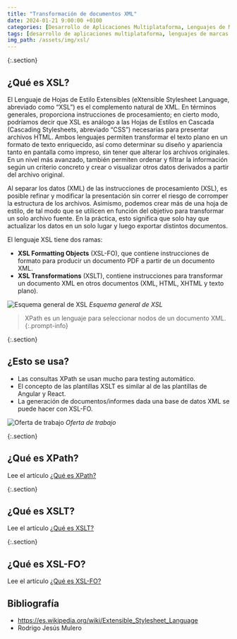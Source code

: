 ```yaml
---
title: "Transformación de documentos XML"
date: 2024-01-21 9:00:00 +0100
categories: [Desarrollo de Aplicaciones Multiplataforma, Lenguajes de Marcas y Sistemas de Gestión de Información]
tags: [desarrollo de aplicaciones multiplataforma, lenguajes de marcas y sistemas de gestión de información, administración de sistemas informáticos de red, desarrollo de aplicaciones web, dam, daw, asir, lmsgi, xml, teoría]
img_path: /assets/img/xsl/
---
```


{:.section}
## ¿Qué es XSL?

El Lenguaje de Hojas de Estilo Extensibles (eXtensible Stylesheet Language, abreviado como “XSL”) es el complemento natural de XML. En términos generales, proporciona instrucciones de procesamiento; en cierto modo, podríamos decir que XSL es análogo a las Hojas de Estilos en Cascada (Cascading Stylesheets, abreviado “CSS”) necesarias para presentar archivos HTML. Ambos lenguajes permiten transformar el texto plano en un formato de texto enriquecido, así como determinar su diseño y apariencia tanto en pantalla como impreso, sin tener que alterar los archivos originales. En un nivel más avanzado, también permiten ordenar y filtrar la información según un criterio concreto y crear o visualizar otros datos derivados a partir del archivo original.

Al separar los datos (XML) de las instrucciones de procesamiento (XSL), es posible refinar y modificar la presentación sin correr el riesgo de corromper la estructura de los archivos. Asimismo, podemos crear más de una hoja de estilo, de tal modo que se utilicen en función del objetivo para transformar un solo archivo fuente. En la práctica, esto significa que solo hay que actualizar los datos en un solo lugar y luego exportar distintos documentos.

El lenguaje XSL tiene dos ramas:

- **XSL Formatting Objects** (XSL-FO), que contiene instrucciones de formato para producir un documento PDF a partir de un documento XML.
- **XSL Transformations** (XSLT), contiene instrucciones para transformar un documento XML en otros documentos (XML, HTML, XHTML y texto plano).

![Esquema general de XSL](XSL-general.png)
_Esquema general de XSL_

> XPath es un lenguaje para seleccionar nodos de un documento XML.
{:.prompt-info}

{:.section}
## ¿Esto se usa?

- Las consultas XPath se usan mucho para testing automático.
- El concepto de las plantillas XSLT es similar al de las plantillas de Angular y React.
- La generación de documentos/informes dada una base de datos XML se puede hacer con XSL-FO.

![Oferta de trabajo](ofertaTrabajo.png)
_Oferta de trabajo_

{:.section}
## ¿Qué es XPath?

Lee el artículo [¿Qué es XPath?](/posts/xpath/)

{:.section}
## ¿Qué es XSLT?

Lee el artículo [¿Qué es XSLT?](/posts/xslt/)

{:.section}
## ¿Qué es XSL-FO?

Lee el artículo [¿Qué es XSL-FO?](/posts/xslfo/)

## Bibliografía

- <https://es.wikipedia.org/wiki/Extensible_Stylesheet_Language>
- Rodrigo Jesús Mulero
